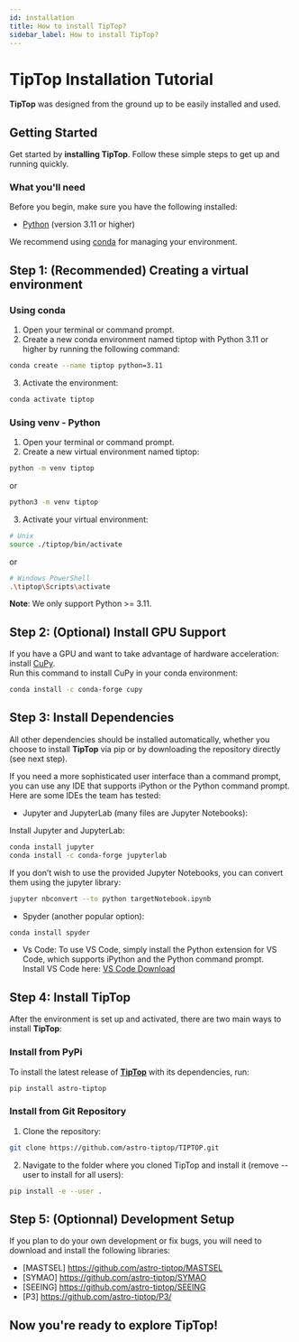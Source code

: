 ```yaml
---
id: installation
title: How to install TipTop?
sidebar_label: How to install TipTop?
---
```


# TipTop Installation Tutorial

**TipTop** was designed from the ground up to be easily installed and used.

## Getting Started

Get started by **installing TipTop**. Follow these simple steps to get up and running quickly.

<!-- Or **try Docusaurus immediately** with **[docusaurus.new](https://docusaurus.new)**. -->

### What you'll need

Before you begin, make sure you have the following installed:

   - [Python](https://www.python.org/downloads/) (version 3.11 or higher)

We recommend using [conda](https://docs.conda.io/projects/conda/en/latest/user-guide/install/index.html) for managing your environment.

## Step 1: (Recommended) Creating a virtual environment

### Using conda

1. Open your terminal or command prompt.
2. Create a new conda environment named tiptop with Python 3.11 or higher by running the following command:
```bash
conda create --name tiptop python=3.11
```

3. Activate the environment:
```bash
conda activate tiptop
```

### Using venv - Python

1. Open your terminal or command prompt.  
2. Create a new virtual environment named tiptop:

```bash
python -m venv tiptop
```
or
```bash
python3 -m venv tiptop
```
3. Activate your virtual environment:
```bash
# Unix
source ./tiptop/bin/activate
```
or
```bash
# Windows PowerShell
.\tiptop\Scripts\activate
```
**Note**: We only support Python >= 3.11.

## Step 2: (Optional) Install GPU Support

If you have a GPU and want to take advantage of hardware acceleration: install [CuPy](https://docs.cupy.dev/en/stable/install.html).\
Run this command to install CuPy in your conda environment:
```bash
conda install -c conda-forge cupy
```

## Step 3: Install Dependencies

All other dependencies should be installed automatically, whether you choose to install **TipTop** via pip or by downloading the repository directly (see next step).

If you need a more sophisticated user interface than a command prompt, you can use any IDE that supports iPython or the Python command prompt. Here are some IDEs the team has tested:

  - Jupyter and JupyterLab (many files are Jupyter Notebooks):

  Install Jupyter and JupyterLab:
```bash
conda install jupyter
conda install -c conda-forge jupyterlab
```
If you don’t wish to use the provided Jupyter Notebooks, you can convert them using the jupyter library:
```bash
jupyter nbconvert --to python targetNotebook.ipynb
```

- Spyder (another popular option):
```bash
conda install spyder
```

- Vs Code:
To use VS Code, simply install the Python extension for VS Code, which supports iPython and the Python command prompt.\
Install VS Code here: [VS Code Download](https://code.visualstudio.com/)

## Step 4: Install TipTop

After the environment is set up and activated, there are two main ways to install **TipTop**:

### Install from PyPi
To install the latest release of [**TipTop**](https://pypi.org/project/astro-tiptop/) with its dependencies, run:
```bash
pip install astro-tiptop
```

### Install from Git Repository
1. Clone the repository:
```bash
git clone https://github.com/astro-tiptop/TIPTOP.git
```
2. Navigate to the folder where you cloned TipTop and install it (remove --user to install for all users):
```bash
pip install -e --user .
```

## Step 5: (Optionnal) Development Setup
If you plan to do your own development or fix bugs, you will need to download and install the following libraries:
- [MASTSEL] https://github.com/astro-tiptop/MASTSEL
- [SYMAO] https://github.com/astro-tiptop/SYMAO
- [SEEING] https://github.com/astro-tiptop/SEEING
- [P3] https://github.com/astro-tiptop/P3/

## Now you're ready to explore TipTop!